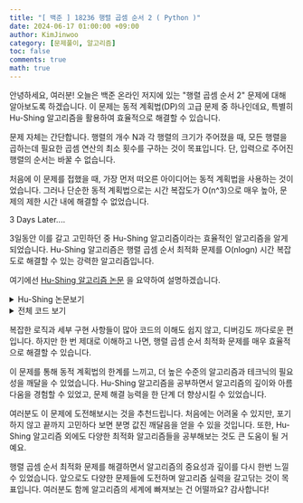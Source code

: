 ```yaml
---
title: "[ 백준 ] 18236 행렬 곱셈 순서 2 ( Python )"
date: 2024-06-17 01:00:00 +09:00
author: KimJinwoo
category: [문제풀이, 알고리즘]
toc: false
comments: true
math: true
---
```


안녕하세요, 여러분! 오늘은 백준 온라인 저지에 있는 "행렬 곱셈 순서 2" 문제에 대해 알아보도록 하겠습니다. 이 문제는 동적 계획법(DP)의 고급 문제 중 하나인데요, 특별히 Hu-Shing 알고리즘을 활용하여 효율적으로 해결할 수 있습니다.

문제 자체는 간단합니다. 행렬의 개수 N과 각 행렬의 크기가 주어졌을 때, 모든 행렬을 곱하는데 필요한 곱셈 연산의 최소 횟수를 구하는 것이 목표입니다. 단, 입력으로 주어진 행렬의 순서는 바꿀 수 없습니다.

처음에 이 문제를 접했을 때, 가장 먼저 떠오른 아이디어는 동적 계획법을 사용하는 것이었습니다. 그러나 단순한 동적 계획법으로는 시간 복잡도가 O(n^3)으로 매우 높아, 문제의 제한 시간 내에 해결할 수 없었습니다.

3 Days Later....

3일동안 이를 갈고 고민하던 중 Hu-Shing 알고리즘이라는 효율적인 알고리즘을 알게 되었습니다. Hu-Shing 알고리즘은 행렬 곱셈 순서 최적화 문제를 O(nlogn) 시간 복잡도로 해결할 수 있는 강력한 알고리즘입니다.

여기에선 [Hu-Shing 알고리즘 논문](http://i.stanford.edu/pub/cstr/reports/cs/tr/81/875/CS-TR-81-875.pdf) 을 요약하여 설명하겠습니다.

<details>
<summary>Hu-Shing 논문보기</summary>
<div markdown="1">
우선 행렬 곱셈 순서 최적화 문제를 볼록 다각형 분할 문제로 변환하는 과정을 자세히 살펴보겠습니다. $n$개의 행렬 $M_1, M_2, \ldots, M_n$이 주어졌을 때, $M_i$는 $r_{i-1} \times r_i$ 크기의 행렬입니다. 이들을 곱하는 순서에 따라 연산량이 달라지게 되는데, 최적의 곱셈 순서를 찾는 것이 목표입니다.

저자들은 이를 위해 각 행렬을 하나의 변으로 갖는 볼록 다각형을 생각합니다. 예를 들어 행렬이 3개라면 삼각형, 4개라면 사각형이 대응됩니다. 이 때 꼭지점 $i$에는 $r_i$라는 가중치가 부여되며, 다각형의 변은 행렬의 크기 정보를 담고 있게 됩니다.

이제 원래 문제는 이 다각형을 대각선으로 적절히 분할하는 문제로 바뀌게 됩니다. 분할된 하나의 삼각형은 두 행렬의 곱을 의미하며, 삼각형의 cost는 두 행렬을 곱할 때 필요한 연산량에 해당합니다. 전체 분할의 cost, 즉 모든 삼각형의 cost 합은 행렬 곱셈에 필요한 총 연산량과 같아집니다. 따라서 분할의 cost를 최소화하는 것이 곧 최적의 행렬 곱셈 순서를 찾는 것과 동치가 됩니다.

이 변환의 정당성은 귀납법을 통해 증명됩니다 (보조정리 1). 우선 행렬이 2개일 때 성립함은 자명합니다. 행렬 2개의 곱은 삼각형 하나로 표현되고, 곱셈 연산량과 삼각형의 cost가 정확히 일치합니다.

이제 $k$개의 행렬에 대해 변환이 성립한다고 가정하고 $k+1$개의 행렬에 대해 생각해봅시다. $k+1$개의 행렬을 최적으로 곱하는 순서는 항상 어떤 위치 $p$ $(1 \leq p \leq k)$에서 두 부분으로 나눌 수 있을 것입니다. 즉, 앞의 $p$개 행렬의 곱과 뒤의 $k+1-p$개 행렬의 곱을 계산한 뒤 이 둘을 곱하는 꼴이 되어야 최적이 될 수 있습니다:

$$M = (M_1 \times M_2 \times \cdots \times M_p) \times (M_{p+1} \times \cdots \times M_{k+1})$$

이는 볼록 다각형으로도 동일하게 해석할 수 있습니다. $V_1$-$V_2$-$\ldots$-$V_p$로 이어지는 $p$각형과 $V_p$-$\ldots$-$V_{k+1}$로 이어지는 $(k-p+2)$각형은 각각 최적 분할 상태에 있을 것이고, 최종적으로는 $V_1$과 $V_p$를 연결하는 대각선으로 전체를 두 부분으로 나눌 때 최적이 될 것입니다.

$V_1$-$V_p$를 연결하는 대각선, 즉 가장 마지막에 곱해지는 삼각형의 cost는 다음과 같이 계산됩니다:

- $p$각형의 최적 분할 cost ($= C(w_1, w_2, \ldots, w_p)$): 앞 $p$개 행렬의 최적 곱셈 연산량
- $(k-p+2)$각형의 최적 분할 cost ($= C(w_p, \ldots, w_k, w_{k+1})$): 뒤 $k+1-p$개 행렬의 최적 곱셈 연산량
- 1차원 벡터 $r_0 \times r_p$와 $r_p \times r_k$로 이루어진 두 행렬의 곱셈 연산량: $w_1 w_p w_{k+1}$

따라서 전체 $(k+1)$각형의 최적 분할 cost는 $k+1$개 행렬의 최적 곱셈 연산량과 정확히 일치하게 되어 귀납 증명이 완료됩니다:

$$C(w_1, w_2, \ldots, w_{k+1}) = C(w_1, w_2, \ldots, w_p) + C(w_p, \ldots, w_k, w_{k+1}) + w_1 w_p w_{k+1}$$

이 변환을 통해 우리는 이제 행렬 대신 볼록 다각형만 생각하면 됩니다. 볼록 다각형을 '어떻게 삼각형으로 분할할 때 cost의 합이 최소가 되는가'라는 형태로 문제가 바뀐 것입니다. 저자들은 이를 '볼록 다각형 최적 분할 문제 (Optimum Convex Polygon Partitioning Problem)'이라 명명하고, 이에 대한 최적해의 특성을 규명하고자 합니다.

첫째로 증명하는 것은 임의의 최적분할은 항상 적어도 두 개의 이등변 삼각형 (한 변을 공유하는 삼각형 쌍)을 포함한다는 것입니다 (정리 1). 이를 위해 모든 꼭지점의 차수, 즉 꼭지점에 연결된 변과 대각선의 수를 분석합니다.

볼록 $n$각형은 $n$개의 변과 $n-3$개의 대각선으로 분할됩니다. 따라서 꼭지점의 차수 합은 $2n + 2(n-3) = 4n-6$이 되어야 합니다. 만약 이등변 삼각형이 없다고 가정하면, 분할에 참여하는 모든 삼각형은 세 꼭지점의 차수가 3 이상이어야 합니다. 이는 $n-2$개의 삼각형에 $3(n-2)$개 이상의 차수가 필요하다는 뜻인데, 이는 앞서 계산한 전체 차수의 합 $4n-6$과 모순됩니다 ($n > 3$일 때 $3(n-2) > 4n-6$). 따라서 임의의 최적분할은 반드시 한 변을 공유하는, 즉 차수가 2인 꼭지점을 갖는 삼각형 쌍을 포함해야만 합니다.

다음으로 저자들은 꼭지점들을 크기 순서대로 $V_1, V_2, \ldots, V_n$이라 명명하고, 볼록 $n$각형의 최적분할은 항상 $V_1$-$V_2$와 $V_1$-$V_3$의 변 (또는 대각선)을 포함함을 증명합니다 (정리 2). 이는 정리 1에서처럼 이등변 삼각형의 존재성을 보장하는 결과입니다. 즉, 가장 작은 꼭지점 $V_1$을 기준으로 그 다음으로 작은 $V_2$와 $V_3$가 반드시 연결되어야 한다는 의미입니다.

증명은 귀납법으로 이뤄집니다. 우선 $V_2$ 또는 $V_3$가 이등변 삼각형을 이루는 경우라면 당연히 $V_1$-$V_2$ 또는 $V_1$-$V_3$가 최적분할에 포함되어야 합니다. 이때 $V_1$이 아닌 다른 꼭지점이 차수 2를 갖는다면, 해당 꼭지점을 분리해 내어도 $V_1$-$V_2$ 또는 $V_1$-$V_3$ 연결이 보존됨을 쉽게 보일 수 있습니다 (귀납 가정).

한편 $V_1$과 $V_2$ (또는 $V_3$) 둘 다 차수 2를 갖는 경우라면, $V_1$-$V_2$ (또는 $V_1$-$V_3$) 대신 다른 대각선을 연결하는 것은 최적성을 해친다는 사실을 증명할 수 있습니다. 대각선을 연결하되 비용은 그대로 유지하려면 꼭지점 가중치가 같아야 하는데, 이는 $V_1$이 최소 가중치를 갖는다는 조건에 모순되기 때문입니다. 따라서 $V_1$-$V_2$와 $V_1$-$V_3$는 반드시 최적분할에 포함되어야 합니다.

위의 결과들을 바탕으로, 저자들은 특별한 형태의 최적분할인 'fan'과 'monotone polygon'에 대해 살펴봅니다. Fan은 한 꼭지점에서 다른 모든 꼭지점으로 연결된 대각선 집합을 말하며, monotone polygon은 꼭지점 가중치가 단조 증가하다가 단조 감소하는 볼록 다각형입니다. 이들은 이후 O($n \log n$) 알고리즘을 설계하는 데 핵심적인 역할을 합니다.

이제 Part II로 넘어가 Hu-Shing 알고리즘의 실제 동작 과정을 자세히 살펴보겠습니다. 알고리즘의 주요 아이디어는 다음과 같습니다:

1. 주어진 볼록 다각형에 대해 모든 '후보 h-arc'를 찾는다 (h-arc의 정의는 뒤에서 다룸).
2. 각 h-arc에 대해 그 arc를 포함하는 부분다각형의 최적분할을 구한다.
   - 부분다각형을 h-arc로 둘로 나누고, 각 부분에 대해 재귀적으로 최적분할을 구한다.
   - 이 때 두 부분다각형에 대한 최적해를 합치면 원래 부분다각형의 최적해가 된다.
3. 전체 다각형의 최적해는 루트 h-arc에 대한 부분다각형의 최적해와 같다.

여기서 h-arc (horizontal arc)란, $V_a$-$V_b$-$V_c$-$V_d$ 순서의 꼭지점에 대해 다음 조건을 만족하는 대각선 $V_a$-$V_c$를 말합니다 (정리 3):

$$\frac{1}{w_a} + \frac{1}{w_d} \leq \frac{1}{w_b} + \frac{1}{w_c}$$

이러한 h-arc들은 서로 교차하지 않으며, 최적분할에 포함될 가능성이 높은 대각선들입니다. 따라서 h-arc들만 고려하면 탐색 범위를 크게 줄일 수 있습니다.

알고리즘의 첫 단계에서는 one-sweep 방법으로 모든 h-arc를 추출합니다. 볼록 다각형의 꼭지점을 시계방향으로 한 바퀴 순회하면서, 스택을 이용해 h- arc 조건을 만족하는 대각선을 찾아내는 것입니다. 이 과정에서 중요한 것은 현재 처리 중인 꼭지점과 스택에 저장된 마지막 두 꼭지점만 보면 된다는 점입니다. 새로운 꼭지점을 스택에 추가하되, 추가 직전에 h-arc 조건을 검사하여 필요한 대각선만 골라내는 방식으로 동작합니다. 이렇게 하면 O($n$)에 모든 h-arc를 구할 수 있습니다.

다음으로, 추출된 h-arc들 간의 포함관계를 분석하여 트리 구조로 정리합니다. 이를 arc-tree라 부르는데, 루트는 전체 다각형에 대응되고 리프는 각각의 h-arc에 대응됩니다. 즉, arc-tree의 각 노드는 h-arc 하나와 그에 의해 둘로 나뉘는 부분다각형을 표현하게 됩니다. 이 트리의 구축에는 각 h-arc의 꼭지점 번호 범위를 비교하는 과정이 필요하므로 O($n \log n$)이 소요됩니다.

이제 arc-tree의 리프에서 루트로 향하는 후위순회(post-order traversal) 과정을 통해, 각 h-arc에 대한 부분다각형의 최적해를 bottom-up 방식으로 구해나갑니다. 한 h-arc $V_a$-$V_c$에 대응되는 부분다각형은 $V_a$와 $V_c$ 사이의 꼭지점들로 이루어집니다. 이 부분다각형을 $V_a$-$V_c$로 둘로 나누고, 각 부분에 대해 재귀적으로 최적분할 비용을 계산합니다. 그리고 그 합이 바로 현재 부분다각형의 최적분할 비용이 됩니다.

여기서 주목할 점은, 한 h-arc의 부분다각형에 대한 최적분할을 구할 때 그 안에 포함된 h-arc들에 대한 계산 결과를 활용할 수 있다는 것입니다. 포함관계가 arc-tree에 그대로 반영되어 있기 때문에, 트리를 따라 리프에서 루트로 거슬러 올라가는 동안 답을 효율적으로 합쳐나갈 수 있습니다. 이것이 동적계획법(dynamic programming)의 핵심 아이디어입니다.

각 h-arc 단위의 DP 계산에서 유의할 점은, 해당 h-arc의 '바로 위' 부분과 '바로 아래' 부분으로만 나누어 최적해를 구한다는 것입니다. H-arc에 걸쳐있는 부분다각형은 이미 계산이 완료되었으므로, 남은 윗부분과 아랫부분에 대해서만 고려하면 되는 것입니다. 이때 left/right 부분다각형 각각에 대해 최적분할이 Fan의 형태임이 보장됩니다 (monotone polygon의 경우). 따라서 양쪽의 Fan에 의한 비용을 합하고, 가운데 h-arc 자체의 비용까지 더하면 됩니다.

그런데 h-arc의 개수가 여러 개일 경우, 어떤 h-arc부터 처리해야 할지 고민이 됩니다. 이에 대한 저자들의 직관은 '기준 h-arc 바로 위에서 시작하여, 그 직선을 따라 바깥쪽으로 뻗어나가는 쪽의 h-arc부터 우선적으로 처리하자'는 것입니다. 이러한 처리 순서를 결정하는 기준으로 도입된 개념이 바로 supporting weight입니다.

Supporting weight란, 주어진 h-arc $V_a$-$V_c$에 대해, 그 직선을 따라 위쪽으로 뻗어나가면서 새로 만나는 꼭지점들의 가중치 조화평균을 말합니다. 구체적으로는 다음과 같이 정의됩니다:

$$S(V_a\text{-}V_c) = \frac{C(w_a, \ldots, w_c) - w_aw_c}{(w_a:w_c) - w_aw_c}$$

여기서 $C(w_a, \ldots, w_c)$는 $V_a$-$V_c$ 위쪽 부분다각형의 최적분할 비용, $(w_a:w_c)$는 $w_a$에서 $w_c$까지 시계방향으로의 가중치 누적합을 나타냅니다. 이렇게 정의된 supporting weight가 클수록, 해당 h-arc 위쪽으로 뻗어나가는 쪽에 최적분할에 유리한 꼭지점들이 많이 몰려있음을 의미합니다. 따라서 이 값이 큰 h-arc부터 먼저 처리하는 것이 타당한 것입니다.

H-arc들을 supporting weight 기준으로 정렬하기 위해, 저자들은 leftist tree를 사용한 priority queue를 고안했습니다. Arc-tree의 각 노드마다 별도의 priority queue를 두고, 그 노드의 바로 위쪽에 존재하는 h-arc들을 sup-weight 순으로 저장해 둡니다. 노드 방문 시마다 priority queue에서 top 원소를 뽑아 처리하고, 남은 h-arc들에 대해 같은 작업을 반복하는 것입니다. priority queue의 추가/삭제 연산은 O($\log n$) 시간에 수행 가능하므로, 전체 시간복잡도는 arc-tree의 노드 수에 $\log n$을 곱한 O($n \log n$)이 됩니다.

마지막으로 위 과정을 통해 모든 h-arc에 대한 부분문제가 해결되면, arc-tree의 루트에 저장된 값이 원래 다각형 전체의 최적분할 비용, 즉 행렬 곱셈의 최소 연산량이 됩니다. 시간복잡도를 보면 arc-tree 구축에 O($n \log n$), DP 계산에 O($n \log n$)으로 총 O($n \log n$)입니다. 추가로 priority queue를 병합할 때 LCA(lowest common ancestor) 알고리즘을 활용하면 O($n$)까지 개선할 수 있습니다.

이상으로 Hu-Shing 알고리즘의 동작 과정을 자세히 살펴보았습니다. 이 알고리즘은 행렬 곱셈 문제를 절묘하게 변형하여 최적부분구조(optimal substructure)를 찾아냈고, 동적계획법과 supporting weight 개념을 적절히 조합하여 O($n \log n$)이라는 준수한 시간복잡도를 달성했습니다. 특히 monotone polygon과 같은 특수한 경우를 활용하여 DP 계산을 간소화한 점, priority queue를 통해 계산 순서를 조절한 점 등 세부적인 아이디어도 인상적입니다. 이 알고리즘은 30년 넘게 O($n^3$)이 최선으로 여겨지던 행렬 곱셈 문제를 획기적으로 해결했을 뿐 아니라, 그 과정에서 볼록 다각형 분할이라는 새로운 문제를 발굴하고 정립했다는 점에서 큰 의의가 있습니다.

</div>
</details>

<details>
<summary>전체 코드 보기</summary>
<div markdown="1">
죄송하지만 코드 복사 방지를 위하여 이번의 소스코드는 없습니다..
</div>
</details>

복잡한 로직과 세부 구현 사항들이 많아 코드의 이해도 쉽지 않고, 디버깅도 까다로운 편입니다. 하지만 한 번 제대로 이해하고 나면, 행렬 곱셈 순서 최적화 문제를 매우 효율적으로 해결할 수 있습니다.

이 문제를 통해 동적 계획법의 한계를 느끼고, 더 높은 수준의 알고리즘과 테크닉의 필요성을 깨달을 수 있었습니다. Hu-Shing 알고리즘을 공부하면서 알고리즘의 깊이와 아름다움을 경험할 수 있었고, 문제 해결 능력을 한 단계 더 향상시킬 수 있었습니다.

여러분도 이 문제에 도전해보시는 것을 추천드립니다. 처음에는 어려울 수 있지만, 포기하지 않고 끝까지 고민하다 보면 분명 값진 깨달음을 얻을 수 있을 것입니다. 또한, Hu-Shing 알고리즘 외에도 다양한 최적화 알고리즘들을 공부해보는 것도 큰 도움이 될 거예요.

행렬 곱셈 순서 최적화 문제를 해결하면서 알고리즘의 중요성과 깊이를 다시 한번 느낄 수 있었습니다. 앞으로도 다양한 문제들에 도전하며 알고리즘 실력을 갈고닦는 것이 목표입니다. 여러분도 함께 알고리즘의 세계에 빠져보는 건 어떨까요? 감사합니다!
